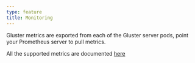 ```yaml
---
type: feature
title: Monitoring
---
```

Gluster metrics are exported from each of the Gluster server pods,
point your Prometheus server to pull metrics.
                        
All the supported metrics are documented
[here](https://github.com/gluster/gluster-prometheus/blob/master/docs/metrics.adoc)
